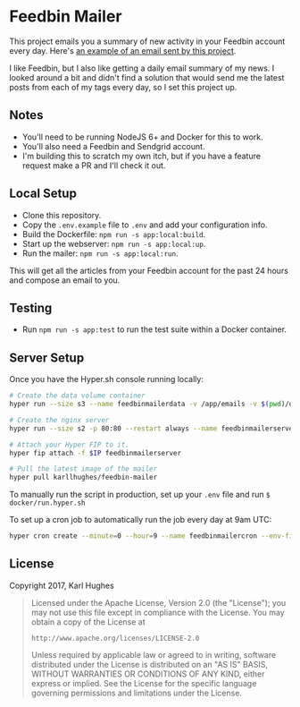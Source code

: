# Feedbin Mailer

This project emails you a summary of new activity in your Feedbin account every day. Here's [an example of an email sent by this project](http://blogstomail.com:8080/emails/example.html).

I like Feedbin, but I also like getting a daily email summary of my news. I looked around a bit and didn't find a solution that would send me the latest posts from each of my tags every day, so I set this project up.

## Notes
- You'll need to be running NodeJS 6+ and Docker for this to work.
- You'll also need a Feedbin and Sendgrid account.
- I'm building this to scratch my own itch, but if you have a feature request make a PR and I'll check it out.

## Local Setup
- Clone this repository.
- Copy the `.env.example` file to `.env` and add your configuration info.
- Build the Dockerfile: `npm run -s app:local:build`.
- Start up the webserver: `npm run -s app:local:up`.
- Run the mailer: `npm run -s app:local:run`.

This will get all the articles from your Feedbin account for the past 24 hours and compose an email to you.

## Testing
- Run `npm run -s app:test` to run the test suite within a Docker container.

## Server Setup
Once you have the Hyper.sh console running locally:

```bash
# Create the data volume container
hyper run --size s3 --name feedbinmailerdata -v /app/emails -v $(pwd)/docker/nginx:/etc/nginx/conf.d -d hyperhq/nfs-server

# Create the nginx server
hyper run --size s2 -p 80:80 --restart always --name feedbinmailerserver --volumes-from feedbinmailerdata -d nginx

# Attach your Hyper FIP to it. 
hyper fip attach -f $IP feedbinmailerserver

# Pull the latest image of the mailer
hyper pull karllhughes/feedbin-mailer
```

To manually run the script in production, set up your `.env` file and run `$ docker/run.hyper.sh`

To set up a cron job to automatically run the job every day at 9am UTC:
```bash
hyper cron create --minute=0 --hour=9 --name feedbinmailercron --env-file .env karllhughes/feedbin-mailer
```

## License
Copyright 2017, Karl Hughes

>   Licensed under the Apache License, Version 2.0 (the "License");
>   you may not use this file except in compliance with the License.
>   You may obtain a copy of the License at
>
>     http://www.apache.org/licenses/LICENSE-2.0
>
>   Unless required by applicable law or agreed to in writing, software
>   distributed under the License is distributed on an "AS IS" BASIS,
>   WITHOUT WARRANTIES OR CONDITIONS OF ANY KIND, either express or implied.
>   See the License for the specific language governing permissions and
>   limitations under the License.
